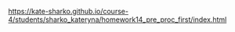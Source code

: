 https://kate-sharko.github.io/course-4/students/sharko_kateryna/homework14_pre_proc_first/index.html
